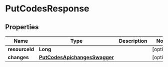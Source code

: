 # PutCodesResponse

## Properties
Name | Type | Description | Notes
------------ | ------------- | ------------- | -------------
**resourceId** | **Long** |  |  [optional]
**changes** | [**PutCodesApichangesSwagger**](PutCodesApichangesSwagger.md) |  |  [optional]
